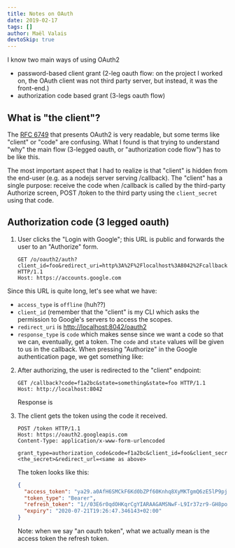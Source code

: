 ```yaml
---
title: Notes on OAuth
date: 2019-02-17
tags: []
author: Maël Valais
devtoSkip: true
---
```


I know two main ways of using OAuth2

- password-based client grant (2-leg oauth flow: on the project I worked on, the OAuth client was not third party server, but instead, it was the front-end.)
- authorization code based grant (3-legs oauth flow)

## What is "the client"?

The [RFC 6749][rfc6749] that presents OAuth2 is very readable, but some terms like "client" or "code" are confusing. What I found is that trying to understand "why" the main flow (3-legged oauth, or "authorization code flow") has to be like this.

The most important aspect that I had to realize is that "client" is hidden from the end-user (e.g. as a nodejs server serving /callback). The "client" has a single purpose: receive the code when /callback is called by the third-party Authorize screen, POST /token to the third party using the `client_secret` using that code.

[rfc6749]: https://tools.ietf.org/html/rfc6749

## Authorization code (3 legged oauth)

1. User clicks the "Login with Google"; this URL is public and forwards the user to an "Authorize" form.

   ```http
   GET /o/oauth2/auth?client_id=foo&redirect_uri=http%3A%2F%2Flocalhost%3A8042%2Fcallback&response_type=code&scope=calendar.readonly&state=something HTTP/1.1
   Host: https://accounts.google.com
   ```

Since this URL is quite long, let's see what we have:

- `access_type` is `offline` (huh??)
- `client_id` (remember that the "client" is my CLI which asks the permission to Google's servers to access the scopes.
- `redirect_uri` is <http://localhost:8042/oauth2>
- `response_type` is `code` which makes sense since we want a code so that we can, eventually, get a token. The `code` and `state` values will be given to us in the callback. When pressing "Authorize" in the Google authentication page, we get something like:

2. After authorizing, the user is redirected to the "client" endpoint:

   ```http
   GET /callback?code=f1a2bc&state=something&state=foo HTTP/1.1
   Host: http://localhost:8042
   ```

   Response is

3. The client gets the token using the code it received.

   ```http
   POST /token HTTP/1.1
   Host: https://oauth2.googleapis.com
   Content-Type: application/x-www-form-urlencoded

   grant_type=authorization_code&code=f1a2bc&client_id=foo&client_secret=<the_secret>&redirect_url=<same as above>
   ```

   The token looks like this:

   ```json
   {
     "access_token": "ya29.a0AfH6SMCkF6Kd0bZPf60Knhq8XyMKTgmQ6zE5lP9pjdZfW-9ebV5V9wifFagdiioN5JWovHmfVfdukAE0-jcHRmjzsycQCYPj7zzSup55X0n_gz8rkglYGBaeG5Tyde8a8rAIu1CimhtSdsoq0_HCh2VBXOLmrq7oKSg",
     "token_type": "Bearer",
     "refresh_token": "1//03E6r0qdOHKqrCgYIARAAGAMSNwF-L9Ir37zr9-GH8po_A5XSwsSiEw8XmiHPnCbKPaFHNCckIF-vmJRRKddbjWLbX9ZrbOzffts",
     "expiry": "2020-07-21T19:26:47.346143+02:00"
   }
   ```

   Note: when we say "an oauth token", what we actually mean is the access token the refresh token.
